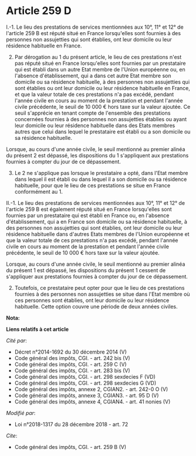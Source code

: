 # Article 259 D

I.-1. Le lieu des prestations de services mentionnées aux 10°, 11° et 12° de l'article 259 B est réputé situé en France
lorsqu'elles sont fournies à des personnes non assujetties qui sont établies, ont leur domicile ou leur résidence habituelle
en France. 

2. Par dérogation au 1 du présent article, le lieu de ces prestations n'est pas réputé situé en France lorsqu'elles sont
fournies par un prestataire qui est établi dans un autre Etat membre de l'Union européenne ou, en l'absence d'établissement,
qui a dans cet autre Etat membre son domicile ou sa résidence habituelle, à des personnes non assujetties qui sont établies
ou ont leur domicile ou leur résidence habituelle en France, et que la valeur totale de ces prestations n'a pas excédé,
pendant l'année civile en cours au moment de la prestation et pendant l'année civile précédente, le seuil de 10 000 € hors
taxe sur la valeur ajoutée. Ce seuil s'apprécie en tenant compte de l'ensemble des prestations concernées fournies à des
personnes non assujetties établies ou ayant leur domicile ou leur résidence habituelle dans des Etats membres autres que
celui dans lequel le prestataire est établi ou a son domicile ou sa résidence habituelle. 

Lorsque, au cours d'une année civile, le seuil mentionné au premier alinéa du présent 2 est dépassé, les dispositions du 1
s'appliquent aux prestations fournies à compter du jour de ce dépassement. 

3. Le 2 ne s'applique pas lorsque le prestataire a opté, dans l'Etat membre dans lequel il est établi ou dans lequel il a son
domicile ou sa résidence habituelle, pour que le lieu de ces prestations se situe en France conformément au 1. 

II.-1. Le lieu des prestations de services mentionnées aux 10°, 11° et 12° de l'article 259 B est également réputé situé en
France lorsqu'elles sont fournies par un prestataire qui est établi en France ou, en l'absence d'établissement, qui a en
France son domicile ou sa résidence habituelle, à des personnes non assujetties qui sont établies, ont leur domicile ou leur
résidence habituelle dans d'autres Etats membres de l'Union européenne et que la valeur totale de ces prestations n'a pas
excédé, pendant l'année civile en cours au moment de la prestation et pendant l'année civile précédente, le seuil de 10 000 €
hors taxe sur la valeur ajoutée. 

Lorsque, au cours d'une année civile, le seuil mentionné au premier alinéa du présent 1 est dépassé, les dispositions du
présent 1 cessent de s'appliquer aux prestations fournies à compter du jour de ce dépassement. 

2. Toutefois, ce prestataire peut opter pour que le lieu de ces prestations fournies à des personnes non assujetties se situe
dans l'Etat membre où ces personnes sont établies, ont leur domicile ou leur résidence habituelle. Cette option couvre une
période de deux années civiles.

**Nota:**



**Liens relatifs à cet article**

_Cité par_:

  - Décret n°2014-1692 du 30 décembre 2014 (V)
  - Code général des impôts, CGI. - art. 242 bis (V)
  - Code général des impôts, CGI. - art. 259 C (V)
  - Code général des impôts, CGI. - art. 283 bis (V)
  - Code général des impôts, CGI. - art. 298 sexdecies F (VD)
  - Code général des impôts, CGI. - art. 298 sexdecies G (VD)
  - Code général des impôts, annexe 2, CGIAN2. - art. 242-0 O (V)
  - Code général des impôts, annexe 3, CGIAN3. - art. 95 D (V)
  - Code général des impôts, annexe 4, CGIAN4. - art. 41 nonies (V)

_Modifié par_:

  - Loi n°2018-1317 du 28 décembre 2018 - art. 72

_Cite_:

  - Code général des impôts, CGI. - art. 259 B (V)
